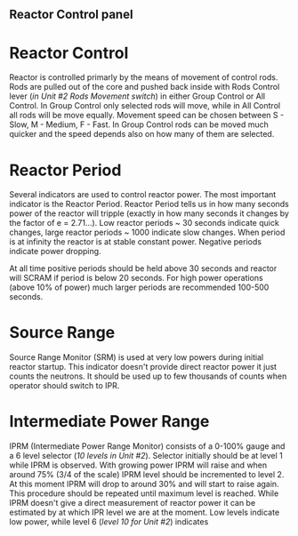 ## Reactor Control panel

# Reactor Control

Reactor is controlled primarly by the means of movement of control rods. Rods are pulled out of the core and pushed back inside with Rods Control lever (*in Unit #2 Rods Movement switch*) in either Group Control or All Control. In Group Control only selected rods will move, while in All Control all rods will be move equally. Movement speed can be chosen between S - Slow, M - Medium, F - Fast. In Group Control rods can be moved much quicker and the speed depends also on how many of them are selected.

# Reactor Period

Several indicators are used to control reactor power. The most important indicator is the Reactor Period. Reactor Period tells us in how many seconds power of the reactor will tripple (exactly in how many seconds it changes by the factor of e = 2.71...). Low reactor periods ~ 30 seconds indicate quick changes, large reactor periods ~ 1000 indicate slow changes. When period is at infinity the reactor is at stable constant power. Negative periods indicate power dropping.

At all time positive periods should be held above 30 seconds and reactor will SCRAM if period is below 20 seconds. For high power operations (above 10% of power) much larger periods are recommended 100-500 seconds.

# Source Range

Source Range Monitor (SRM) is used at very low powers during initial reactor startup. This indicator doesn't provide direct reactor power it just counts the neutrons. It should be used up to few thousands of counts when operator should switch to IPR.

# Intermediate Power Range

IPRM (Intermediate Power Range Monitor) consists of a 0-100% gauge and a 6 level selector (*10 levels in Unit #2*). Selector initially should be at level 1 while IPRM is observed. With growing power IPRM will raise and when around 75% (3/4 of the scale) IPRM level should be incremented to level 2. At this moment IPRM will drop to around 30% and will start to raise again. This procedure should be repeated until maximum level is reached. While IPRM doesn't give a direct measurement of reactor power it can be estimated by at which IPR level we are at the moment. Low levels indicate low power, while level 6 (*level 10 for Unit #2*) indicates
